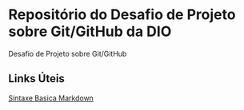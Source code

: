 # Repositório do Desafio de Projeto sobre Git/GitHub da DIO
Desafio de Projeto sobre Git/GitHub

## Links Úteis
[Sintaxe Basica Markdown](https//www.markdown.org/basic-syntax/) 
